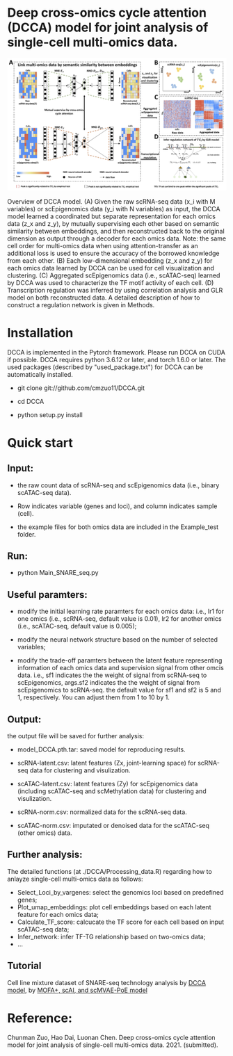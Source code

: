 # Deep cross-omics cycle attention (DCCA) model for joint analysis of single-cell multi-omics data.

![image](https://github.com/cmzuo11/DCCA/blob/main/Utilities/Figure_1.png)

Overview of DCCA model. (A) Given the raw scRNA-seq data (x_i with M variables) or scEpigenomics data (y_i with N variables) as input, the DCCA model learned a coordinated but separate representation for each omics data (z_x and z_y), by mutually supervising each other based on semantic similarity between embeddings, and then reconstructed back to the original dimension as output through a decoder for each omics data. Note: the same cell order for multi-omics data when using attention-transfer as an additional loss is used to ensure the accuracy of the borrowed knowledge from each other. (B) Each low-dimensional embedding (z_x and z_y) for each omics data learned by DCCA can be used for cell visualization and clustering. (C) Aggregated scEpigenomics data (i.e., scATAC-seq) learned by DCCA was used to characterize the TF motif activity of each cell. (D) Transcription regulation was inferred by using correlation analysis and GLR model on both reconstructed data. A detailed description of how to construct a regulation network is given in Methods.

# Installation

DCCA is implemented in the Pytorch framework. Please run DCCA on CUDA if possible. DCCA requires python 3.6.12 or later, and torch 1.6.0 or later. The used packages (described by "used_package.txt") for DCCA can be automatically installed.

* git clone git://github.com/cmzuo11/DCCA.git

* cd DCCA

* python setup.py install


# Quick start

## Input: 

* the raw count data of scRNA-seq and scEpigenomics data (i.e., binary scATAC-seq data). 

* Row indicates variable (genes and loci), and column indicates sample (cell).

* the example files for both omics data are included in the Example_test folder.

## Run: 

* python Main_SNARE_seq.py 

## Useful paramters:

* modify the initial learning rate paramters for each omics data: i.e., lr1 for one omics (i.e., scRNA-seq, default value is 0.01), lr2 for another omics (i.e., scATAC-seq, default value is 0.005);

* modify the neural network structure based on the number of selected variables;

* modify the trade-off paramters between the latent feature representing information of each omics data and supervision signal from other omcis data. i.e., sf1    indicates the the weight of signal from scRNA-seq to scEpigenomics, args.sf2 indicates the the weight of signal from scEpigenomics to scRNA-seq. the default value for sf1 and sf2 is 5 and 1, respectively. You can adjust them from 1 to 10 by 1.

## Output:

the output file will be saved for further analysis:

* model_DCCA.pth.tar: saved model for reproducing results.

* scRNA-latent.csv: latent features (Zx, joint-learning space) for scRNA-seq data for clustering and visulization.

* scATAC-latent.csv: latent features (Zy) for scEpigenomics data (including scATAC-seq and scMethylation data) for clustering and visulization.

* scRNA-norm.csv: normalized data for the scRNA-seq data.

* scATAC-norm.csv: imputated or denoised data for the scATAC-seq (other omics) data.

## Further analysis:

The detailed functions (at ./DCCA/Processing_data.R) regarding how to anlayze single-cell multi-omics data as follows:

* Select_Loci_by_vargenes: select the genomics loci based on predefined genes;
* Plot_umap_embeddings: plot cell embeddings based on each latent feature for each omics data;
* Calculate_TF_score: calcucate the TF score for each cell based on input scATAC-seq data;
* Infer_network: infer TF-TG relationship based on two-omics data;
* ...

## Tutorial
Cell line mixture dataset of SNARE-seq technology analysis by [DCCA model](https://github.com/cmzuo11/DCCA/wiki/cellMix-dataset-from-SNARE-seq-technology-by-DCCA-model), by [MOFA+, scAI, and scMVAE-PoE model](https://github.com/cmzuo11/DCCA/wiki/cellMix-dataset-from-SNARE-seq-technology-by-MOFA-,-scAI,-and-scMVAE-PoE)

# Reference:

Chunman Zuo, Hao Dai, Luonan Chen. Deep cross-omics cycle attention model for joint analysis of single-cell multi-omics data. 2021. (submitted).
